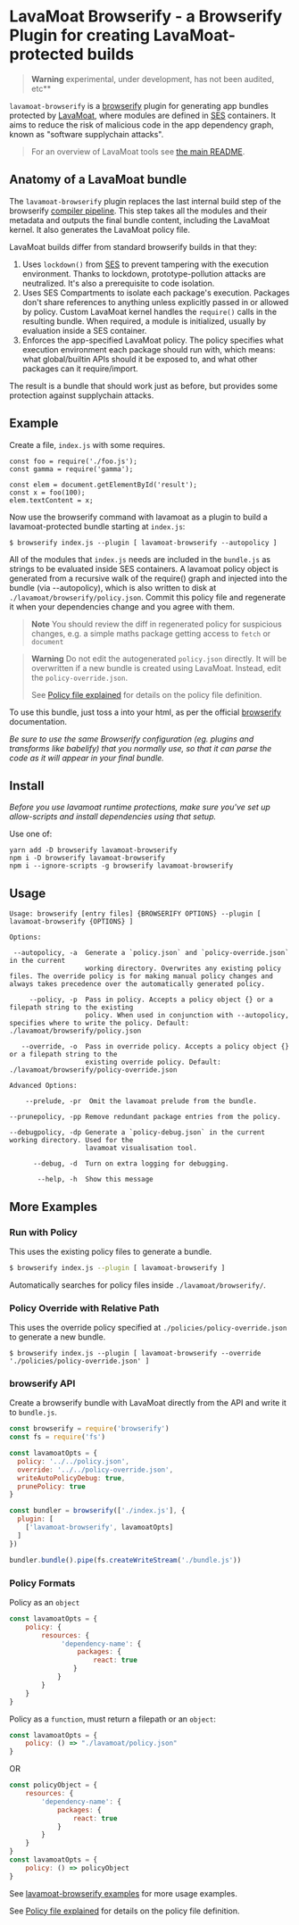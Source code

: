 # LavaMoat Browserify - a Browserify Plugin for creating LavaMoat-protected builds

> **Warning** experimental, under development, has not been audited, etc**

`lavamoat-browserify` is a [browserify][BrowserifyGithub]
plugin for generating app bundles protected by
[LavaMoat](https://github.com/LavaMoat/overview), where modules
are defined in [SES][SesGithub] containers. It aims to reduce
the risk of malicious code in the app dependency graph, known
as "software supplychain attacks".

> For an overview of LavaMoat tools see [the main README](https://github.com/LavaMoat/LavaMoat/tree/main/README.md).


[BrowserifyGithub]: https://github.com/browserify/browserify
[SesGithub]: https://github.com/agoric/SES

## Anatomy of a LavaMoat bundle

The `lavamoat-browserify` plugin replaces the last internal build step of the browserify [compiler pipeline](https://github.com/browserify/browserify-handbook#compiler-pipeline). This step takes all the modules and their metadata and outputs the final bundle content, including the LavaMoat kernel. It also generates the LavaMoat policy file.

LavaMoat builds differ from standard browserify builds in that they:

1. Uses `lockdown()` from [SES][SesGithub] to prevent tampering with the execution environment.
   Thanks to lockdown, prototype-pollution attacks are neutralized. It's also a prerequisite to code isolation. 
2. Uses SES Compartments to isolate each package's execution.
   Packages don't share references to anything unless explicitly passed in or allowed by policy. Custom LavaMoat kernel handles the `require()` calls in the resulting bundle. When required, a module is initialized, usually by evaluation inside a SES container.
3. Enforces the app-specified LavaMoat policy.
   The policy specifies what execution environment each package should run with, which means: what global/builtin APIs should it be exposed to, and what other packages can it require/import.

The result is a bundle that should work just as before, but provides some protection against supplychain attacks.

## Example

Create a file, `index.js` with some requires.

```
const foo = require('./foo.js');
const gamma = require('gamma');

const elem = document.getElementById('result');
const x = foo(100);
elem.textContent = x;
```

Now use the browserify command with lavamoat as a plugin to build a lavamoat-protected bundle starting at `index.js`:

```
$ browserify index.js --plugin [ lavamoat-browserify --autopolicy ]
```

All of the modules that `index.js` needs are included in the `bundle.js` as strings to be evaluated inside SES containers. A lavamoat policy object is generated from a recursive walk of the require() graph and injected into the bundle (via --autopolicy), which is also written to disk at `./lavamoat/browserify/policy.json`. Commit this policy file and regenerate it when your dependencies change and you agree with them. 

> **Note** You should review the diff in regenerated policy for suspicious changes, e.g. a simple maths package getting access to `fetch` or `document` 

> **Warning** Do not edit the autogenerated `policy.json` directly. It will be overwritten if a new bundle is created using LavaMoat. Instead, edit the `policy-override.json`.
>  
> See [Policy file explained](https://github.com/LavaMoat/LavaMoat/tree/main/docs/policy.md) for details on the policy file definition.

To use this bundle, just toss a <script src="bundle.js"></script> into your html, as per the official [browserify][BrowserifyGithub] documentation.

*Be sure to use the same Browserify configuration (eg. plugins and transforms like babelify) that you normally use, so that it can parse the code as it will appear in your final bundle.*

## Install

*Before you use lavamoat runtime protections, make sure you've set up allow-scripts and install dependencies using that setup.*

Use one of:
```
yarn add -D browserify lavamoat-browserify
npm i -D browserify lavamoat-browserify
npm i --ignore-scripts -g browserify lavamoat-browserify
```

## Usage

```
Usage: browserify [entry files] {BROWSERIFY OPTIONS} --plugin [ lavamoat-browserify {OPTIONS} ]

Options:

 --autopolicy, -a  Generate a `policy.json` and `policy-override.json` in the current
                   working directory. Overwrites any existing policy files. The override policy is for making manual policy changes and always takes precedence over the automatically generated policy.

     --policy, -p  Pass in policy. Accepts a policy object {} or a filepath string to the existing
                   policy. When used in conjunction with --autopolicy, specifies where to write the policy. Default: ./lavamoat/browserify/policy.json

   --override, -o  Pass in override policy. Accepts a policy object {} or a filepath string to the
                   existing override policy. Default: ./lavamoat/browserify/policy-override.json

Advanced Options:

    --prelude, -pr  Omit the lavamoat prelude from the bundle.

--prunepolicy, -pp Remove redundant package entries from the policy.

--debugpolicy, -dp Generate a `policy-debug.json` in the current working directory. Used for the
                   lavamoat visualisation tool.

      --debug, -d  Turn on extra logging for debugging.

       --help, -h  Show this message
```

## More Examples

### Run with Policy

This uses the existing policy files to generate a bundle.

```bash
$ browserify index.js --plugin [ lavamoat-browserify ]
```

Automatically searches for policy files inside `./lavamoat/browserify/`.

### Policy Override with Relative Path

This uses the override policy specified at `./policies/policy-override.json` to generate a new bundle.

```
$ browserify index.js --plugin [ lavamoat-browserify --override './policies/policy-override.json' ]
```

### browserify API

Create a browserify bundle with LavaMoat directly from the API and write it to `bundle.js`.

```javascript
const browserify = require('browserify')
const fs = require('fs')

const lavamoatOpts = {
  policy: '../../policy.json',
  override: '../../policy-override.json',
  writeAutoPolicyDebug: true,
  prunePolicy: true
}

const bundler = browserify(['./index.js'], {
  plugin: [
    ['lavamoat-browserify', lavamoatOpts]
  ]
})

bundler.bundle().pipe(fs.createWriteStream('./bundle.js'))
```

### Policy Formats

Policy as an `object`

```javascript
const lavamoatOpts = {
    policy: {
        resources: {
             'dependency-name': {
                 packages: {
                     react: true
                }
            }
        }
    }
}
```

Policy as a `function`, must return a filepath or an `object`:

```javascript
const lavamoatOpts = {
    policy: () => "./lavamoat/policy.json"
}
```

OR

```javascript
const policyObject = {
    resources: {
        'dependency-name': {
            packages: {
                react: true
            }
        }
    }
}
const lavamoatOpts = {
    policy: () => policyObject
}
```

See [lavamoat-browserify examples](./examples/) for more usage examples.

See [Policy file explained](https://github.com/LavaMoat/LavaMoat/tree/main/docs/policy.md) for details on the policy file definition.

